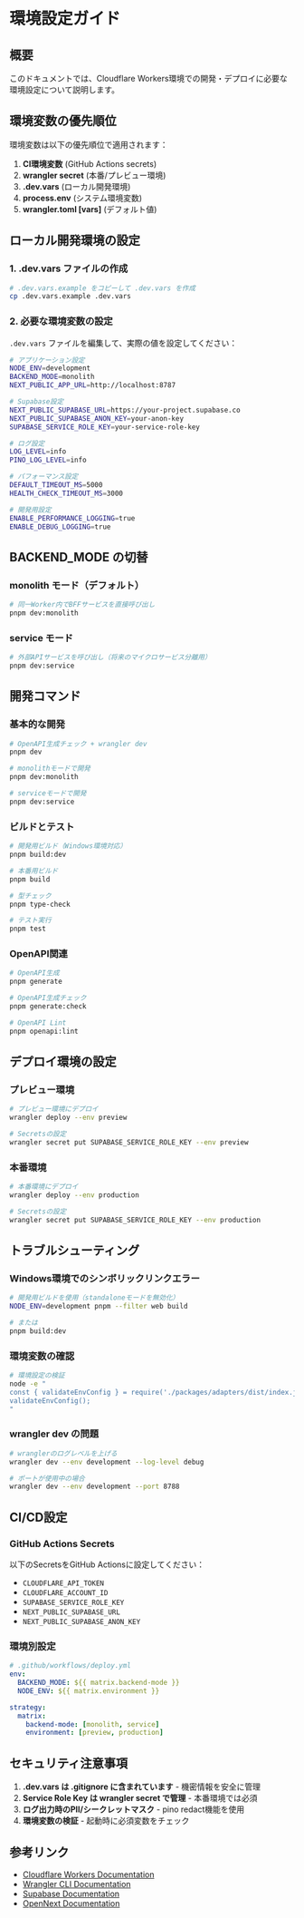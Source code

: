 # 環境設定ガイド

## 概要

このドキュメントでは、Cloudflare Workers環境での開発・デプロイに必要な環境設定について説明します。

## 環境変数の優先順位

環境変数は以下の優先順位で適用されます：

1. **CI環境変数** (GitHub Actions secrets)
2. **wrangler secret** (本番/プレビュー環境)
3. **.dev.vars** (ローカル開発環境)
4. **process.env** (システム環境変数)
5. **wrangler.toml [vars]** (デフォルト値)

## ローカル開発環境の設定

### 1. .dev.vars ファイルの作成

```bash
# .dev.vars.example をコピーして .dev.vars を作成
cp .dev.vars.example .dev.vars
```

### 2. 必要な環境変数の設定

`.dev.vars` ファイルを編集して、実際の値を設定してください：

```bash
# アプリケーション設定
NODE_ENV=development
BACKEND_MODE=monolith
NEXT_PUBLIC_APP_URL=http://localhost:8787

# Supabase設定
NEXT_PUBLIC_SUPABASE_URL=https://your-project.supabase.co
NEXT_PUBLIC_SUPABASE_ANON_KEY=your-anon-key
SUPABASE_SERVICE_ROLE_KEY=your-service-role-key

# ログ設定
LOG_LEVEL=info
PINO_LOG_LEVEL=info

# パフォーマンス設定
DEFAULT_TIMEOUT_MS=5000
HEALTH_CHECK_TIMEOUT_MS=3000

# 開発用設定
ENABLE_PERFORMANCE_LOGGING=true
ENABLE_DEBUG_LOGGING=true
```

## BACKEND_MODE の切替

### monolith モード（デフォルト）

```bash
# 同一Worker内でBFFサービスを直接呼び出し
pnpm dev:monolith
```

### service モード

```bash
# 外部APIサービスを呼び出し（将来のマイクロサービス分離用）
pnpm dev:service
```

## 開発コマンド

### 基本的な開発

```bash
# OpenAPI生成チェック + wrangler dev
pnpm dev

# monolithモードで開発
pnpm dev:monolith

# serviceモードで開発
pnpm dev:service
```

### ビルドとテスト

```bash
# 開発用ビルド（Windows環境対応）
pnpm build:dev

# 本番用ビルド
pnpm build

# 型チェック
pnpm type-check

# テスト実行
pnpm test
```

### OpenAPI関連

```bash
# OpenAPI生成
pnpm generate

# OpenAPI生成チェック
pnpm generate:check

# OpenAPI Lint
pnpm openapi:lint
```

## デプロイ環境の設定

### プレビュー環境

```bash
# プレビュー環境にデプロイ
wrangler deploy --env preview

# Secretsの設定
wrangler secret put SUPABASE_SERVICE_ROLE_KEY --env preview
```

### 本番環境

```bash
# 本番環境にデプロイ
wrangler deploy --env production

# Secretsの設定
wrangler secret put SUPABASE_SERVICE_ROLE_KEY --env production
```

## トラブルシューティング

### Windows環境でのシンボリックリンクエラー

```bash
# 開発用ビルドを使用（standaloneモードを無効化）
NODE_ENV=development pnpm --filter web build

# または
pnpm build:dev
```

### 環境変数の確認

```bash
# 環境設定の検証
node -e "
const { validateEnvConfig } = require('./packages/adapters/dist/index.js');
validateEnvConfig();
"
```

### wrangler dev の問題

```bash
# wranglerのログレベルを上げる
wrangler dev --env development --log-level debug

# ポートが使用中の場合
wrangler dev --env development --port 8788
```

## CI/CD設定

### GitHub Actions Secrets

以下のSecretsをGitHub Actionsに設定してください：

- `CLOUDFLARE_API_TOKEN`
- `CLOUDFLARE_ACCOUNT_ID`
- `SUPABASE_SERVICE_ROLE_KEY`
- `NEXT_PUBLIC_SUPABASE_URL`
- `NEXT_PUBLIC_SUPABASE_ANON_KEY`

### 環境別設定

```yaml
# .github/workflows/deploy.yml
env:
  BACKEND_MODE: ${{ matrix.backend-mode }}
  NODE_ENV: ${{ matrix.environment }}

strategy:
  matrix:
    backend-mode: [monolith, service]
    environment: [preview, production]
```

## セキュリティ注意事項

1. **.dev.vars は .gitignore に含まれています** - 機密情報を安全に管理
2. **Service Role Key は wrangler secret で管理** - 本番環境では必須
3. **ログ出力時のPII/シークレットマスク** - pino redact機能を使用
4. **環境変数の検証** - 起動時に必須変数をチェック

## 参考リンク

- [Cloudflare Workers Documentation](https://developers.cloudflare.com/workers/)
- [Wrangler CLI Documentation](https://developers.cloudflare.com/workers/wrangler/)
- [Supabase Documentation](https://supabase.com/docs)
- [OpenNext Documentation](https://open-next.js.org/)
